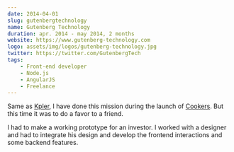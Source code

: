 ```yaml
---
date: 2014-04-01
slug: gutenbergtechnology
name: Gutenberg Technology
duration: apr. 2014 - may 2014, 2 months
website: https://www.gutenberg-technology.com
logo: assets/img/logos/gutenberg-technology.jpg
twitter: https://twitter.com/GutenbergTech
tags:
    - Front-end developer
    - Node.js
    - AngularJS
    - Freelance
---
```


Same as [Kpler](#kpler), I have done this mission during the launch of [Cookers](#cookers).
But this time it was to do a favor to a friend.

I had to make a working prototype for an investor.
I worked with a designer and had to integrate his design and develop the frontend interactions and some backend features.
